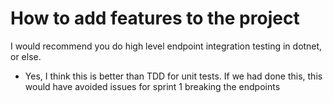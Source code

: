 # How to add features to the project

I would recommend you do high level endpoint integration testing in dotnet, or else.
- Yes, I think this is better than TDD for unit tests. If we had done this, this would have avoided issues for sprint 1 breaking the endpoints